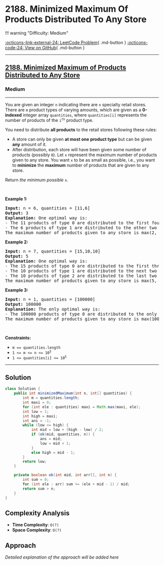 # 2188. Minimized Maximum Of Products Distributed To Any Store

!!! warning "Difficulty: Medium"

[:octicons-link-external-24: LeetCode Problem](https://leetcode.com/problems/minimized-maximum-of-products-distributed-to-any-store/){ .md-button }
[:octicons-code-24: View on GitHub](https://github.com/RAJ8664/Leetcode/tree/master/2188-minimized-maximum-of-products-distributed-to-any-store){ .md-button }

---

<h2><a href="https://leetcode.com/problems/minimized-maximum-of-products-distributed-to-any-store">2188. Minimized Maximum of Products Distributed to Any Store</a></h2><h3>Medium</h3><hr><p>You are given an integer <code>n</code> indicating there are <code>n</code> specialty retail stores. There are <code>m</code> product types of varying amounts, which are given as a <strong>0-indexed</strong> integer array <code>quantities</code>, where <code>quantities[i]</code> represents the number of products of the <code>i<sup>th</sup></code> product type.</p>

<p>You need to distribute <strong>all products</strong> to the retail stores following these rules:</p>

<ul>
	<li>A store can only be given <strong>at most one product type</strong> but can be given <strong>any</strong> amount of it.</li>
	<li>After distribution, each store will have been given some number of products (possibly <code>0</code>). Let <code>x</code> represent the maximum number of products given to any store. You want <code>x</code> to be as small as possible, i.e., you want to <strong>minimize</strong> the <strong>maximum</strong> number of products that are given to any store.</li>
</ul>

<p>Return <em>the minimum possible</em> <code>x</code>.</p>

<p>&nbsp;</p>
<p><strong class="example">Example 1:</strong></p>

<pre>
<strong>Input:</strong> n = 6, quantities = [11,6]
<strong>Output:</strong> 3
<strong>Explanation:</strong> One optimal way is:
- The 11 products of type 0 are distributed to the first four stores in these amounts: 2, 3, 3, 3
- The 6 products of type 1 are distributed to the other two stores in these amounts: 3, 3
The maximum number of products given to any store is max(2, 3, 3, 3, 3, 3) = 3.
</pre>

<p><strong class="example">Example 2:</strong></p>

<pre>
<strong>Input:</strong> n = 7, quantities = [15,10,10]
<strong>Output:</strong> 5
<strong>Explanation:</strong> One optimal way is:
- The 15 products of type 0 are distributed to the first three stores in these amounts: 5, 5, 5
- The 10 products of type 1 are distributed to the next two stores in these amounts: 5, 5
- The 10 products of type 2 are distributed to the last two stores in these amounts: 5, 5
The maximum number of products given to any store is max(5, 5, 5, 5, 5, 5, 5) = 5.
</pre>

<p><strong class="example">Example 3:</strong></p>

<pre>
<strong>Input:</strong> n = 1, quantities = [100000]
<strong>Output:</strong> 100000
<strong>Explanation:</strong> The only optimal way is:
- The 100000 products of type 0 are distributed to the only store.
The maximum number of products given to any store is max(100000) = 100000.
</pre>

<p>&nbsp;</p>
<p><strong>Constraints:</strong></p>

<ul>
	<li><code>m == quantities.length</code></li>
	<li><code>1 &lt;= m &lt;= n &lt;= 10<sup>5</sup></code></li>
	<li><code>1 &lt;= quantities[i] &lt;= 10<sup>5</sup></code></li>
</ul>


---

## Solution

```java
class Solution {
    public int minimizedMaximum(int n, int[] quantities) {
        int m = quantities.length;
        int maxi = 0;
        for (int ele : quantities) maxi = Math.max(maxi, ele);
        int low = 1;
        int high = maxi;
        int ans = -1;
        while (low <= high) {
            int mid = low + (high - low) / 2;
            if (ok(mid, quantities, n)) {
                ans = mid;
                low = mid + 1;
            }
            else high = mid - 1;
        }
        return low;
    }

    private boolean ok(int mid, int arr[], int n) {
        int sum = 0;
        for (int ele : arr) sum += (ele + mid - 1) / mid;
        return sum > n;
    }
}
```

## Complexity Analysis

- **Time Complexity**: `O(?)`
- **Space Complexity**: `O(?)`

## Approach

*Detailed explanation of the approach will be added here*

